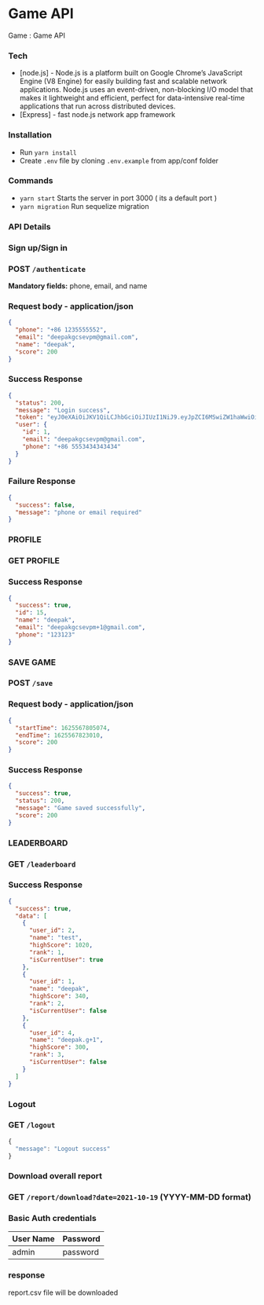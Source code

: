 # Game API

Game : Game API

### Tech

- [node.js] - Node.js is a platform built on Google Chrome’s JavaScript Engine (V8 Engine) for easily building fast and scalable network applications. Node.js uses an event-driven, non-blocking I/O model that makes it lightweight and efficient, perfect for data-intensive real-time applications that run across distributed devices.
- [Express] - fast node.js network app framework

### Installation

- Run `yarn install`
- Create `.env` file by cloning `.env.example` from app/conf folder

### Commands

- `yarn start` Starts the server in port 3000 ( its a default port )
- `yarn migration` Run sequelize migration

### API Details

### Sign up/Sign in

### POST `/authenticate`
**Mandatory fields:** phone, email, and name

### Request body - application/json

```json
{
  "phone": "+86 1235555552",
  "email": "deepakgcsevpm@gmail.com",
  "name": "deepak",
  "score": 200
}
```

### Success Response

```json
{
  "status": 200,
  "message": "Login success",
  "token": "eyJ0eXAiOiJKV1QiLCJhbGciOiJIUzI1NiJ9.eyJpZCI6MSwiZW1haWwiOiJkZWVwYWsuZ0BrcmRzLmNvbSIsInBob25lIjoiKzg2IDU1NTM0MzQzNDM0MzQifQ.BHnux6Tb7MiM5Qh3yI0YQQtvCYXCBYRwkXkKCnu8c0w",
  "user": {
    "id": 1,
    "email": "deepakgcsevpm@gmail.com",
    "phone": "+86 5553434343434"
  }
}
```

### Failure Response

```json
{
  "success": false,
  "message": "phone or email required"
}
```

### PROFILE

### GET PROFILE

### Success Response

```json
{
  "success": true,
  "id": 15,
  "name": "deepak",
  "email": "deepakgcsevpm+1@gmail.com",
  "phone": "123123"
}
```

### SAVE GAME

### POST `/save`

### Request body - application/json

```json
{
  "startTime": 1625567805074,
  "endTime": 1625567823010,
  "score": 200
}
```

### Success Response

```json
{
  "success": true,
  "status": 200,
  "message": "Game saved successfully",
  "score": 200
}
```

### LEADERBOARD

### GET `/leaderboard`

### Success Response

```json
{
  "success": true,
  "data": [
    {
      "user_id": 2,
      "name": "test",
      "highScore": 1020,
      "rank": 1,
      "isCurrentUser": true
    },
    {
      "user_id": 1,
      "name": "deepak",
      "highScore": 340,
      "rank": 2,
      "isCurrentUser": false
    },
    {
      "user_id": 4,
      "name": "deepak.g+1",
      "highScore": 300,
      "rank": 3,
      "isCurrentUser": false
    }
  ]
}
```

### Logout

### GET `/logout`

```javascript
{
  "message": "Logout success"
}
```

### Download overall report

### GET `/report/download?date=2021-10-19` (YYYY-MM-DD format)

### Basic Auth credentials

| User Name | Password |
| ------ | ------ |
| admin | password   |

### response

report.csv file will be downloaded
